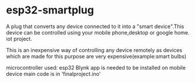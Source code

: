 # esp32-smartplug
A plug that converts any device connected to it into a "smart device".This device can be controlled using your mobile phone,desktop or google home. 
iot project.


This is an inexpensive way of controlling any device remotely as devices which are made for this purpose are very expensive(example:smart bulbs)

microcontroller used: esp32
Blynk app is needed to be installed on mobile device
main code is in 'finalproject.ino'
